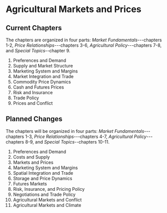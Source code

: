 # Agricultural Markets and Prices

## Current Chapters

The chapters are organized in four parts: *Market Fundamentals*---chapters 1-2, *Price Relationships*---chapters 3-6, *Agricultural Policy*---chapters 7-8, and *Special Topics*--chapter 9. 

1. Preferences and Demand
2. Supply and Market Structure
3. Marketing System and Margins
4. Market Integration and Trade
5. Commodity Price Dynamics
6. Cash and Futures Prices
7. Risk and Insurance
8. Trade Policy
9. Prices and Conflict


## Planned Changes

The chapters will be organized in four parts: *Market Fundamentals*---chapters 1-3, *Price Relationships*---chapters 4-7, *Agricultural Policy*---chapters 8-9, and *Special Topics*--chapters 10-11. 

1. Preferences and Demand
2. Costs and Supply
3. Markets and Prices
4. Marketing System and Margins
5. Spatial Integration and Trade
6. Storage and Price Dynamics
7. Futures Markets
8. Risk, Insurance, and Pricing Policy
9. Negotiations and Trade Policy
10. Agricultural Markets and Conflict
11. Agricultural Markets and Climate
